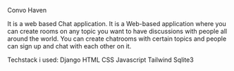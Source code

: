 Convo Haven

It is a web based Chat application.
It is a Web-based application where you can create rooms on any topic 
you want to have discussions with people all around the world. You can 
create chatrooms with certain topics and people can sign up and chat
with each other on it.

Techstack i used:
Django
HTML
CSS
Javascript
Tailwind
Sqlite3
